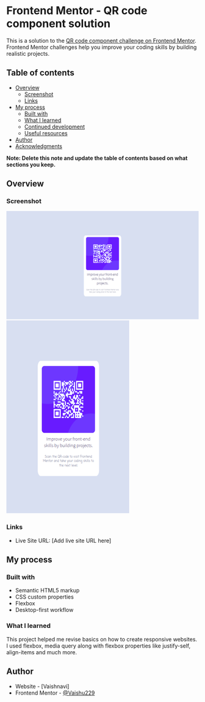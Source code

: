 # Frontend Mentor - QR code component solution

This is a solution to the [QR code component challenge on Frontend Mentor](https://www.frontendmentor.io/challenges/qr-code-component-iux_sIO_H). Frontend Mentor challenges help you improve your coding skills by building realistic projects. 

## Table of contents

- [Overview](#overview)
  - [Screenshot](#screenshot)
  - [Links](#links)
- [My process](#my-process)
  - [Built with](#built-with)
  - [What I learned](#what-i-learned)
  - [Continued development](#continued-development)
  - [Useful resources](#useful-resources)
- [Author](#author)
- [Acknowledgments](#acknowledgments)

**Note: Delete this note and update the table of contents based on what sections you keep.**

## Overview

### Screenshot

![](/images/desktop-layout.png)
![](/images/mobile-layout.png)

### Links

- Live Site URL: [Add live site URL here]

## My process

### Built with

- Semantic HTML5 markup
- CSS custom properties
- Flexbox
- Desktop-first workflow

### What I learned

This project helped me revise basics on how to create responsive websites. I used flexbox, media query along with flexbox properties like justify-self, align-items and much more.


## Author

- Website - [Vaishnavi]
- Frontend Mentor - [@Vaishu229](https://www.frontendmentor.io/profile/Vaishu229)
